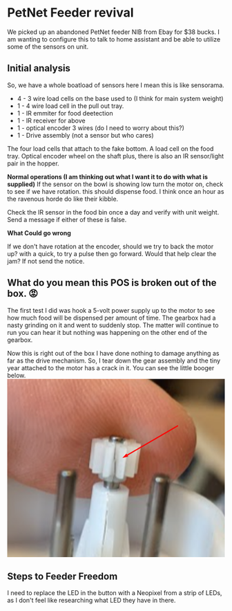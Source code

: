 # PetNet Feeder revival

We picked up an abandoned PetNet feeder NIB from Ebay for $38 bucks. I am wanting to configure this to talk to home assistant and be able to utilize some of the sensors on unit.


## Initial analysis
So, we have a whole boatload of sensors here I mean this is like sensorama. 


-	4 - 3 wire load cells on the base used to (I think for main system weight)
-	1 - 4 wire load cell in the pull out tray.
-	1 - IR emmiter for food deetection
-	1 - IR receiver for above
-	1 - optical encoder 3 wires (do I need to worry about this?)
-   1 - Drive assembly (not a sensor but who cares)


The four load cells that attach to the fake bottom. A load cell on the food tray. Optical encoder wheel on the shaft plus, there is also an IR sensor/light pair in the hopper. 

**Normal operations (I am thinking out what I want it to do with what is supplied)**
If the sensor on the bowl is showing low turn the motor on, check to see if we have rotation. this should dispense food. I think once an hour as the ravenous horde do like their kibble. 

Check the IR sensor in the food bin once a day and verify with unit weight. Send a message if either of these is false.

**What Could go wrong**

If we don't have rotation at the encoder, should we try to back the motor up? with a quick, to try a pulse then go forward. Would that help clear the jam? If not send the notice.







## What do you mean this POS is broken out of the box. :rage:
The first test I did was hook a 5-volt power supply up to the motor to see how much food will be dispensed per amount of time. The gearbox had a nasty grinding on it and went to suddenly stop. The matter will continue to run you can hear it but nothing was happening on the other end of the gearbox.

Now this is right out of the box I have done nothing to damage anything as far as the drive mechanism. So, I tear down the gear assembly and the tiny year attached to the motor has a crack in it. You can see the little booger below.
![Bad Gear](./Images/bad-gear.png)

## Steps to Feeder Freedom

I need to replace the LED in the button with a Neopixel from a strip of LEDs, as I don't feel like researching what LED they have in there.
